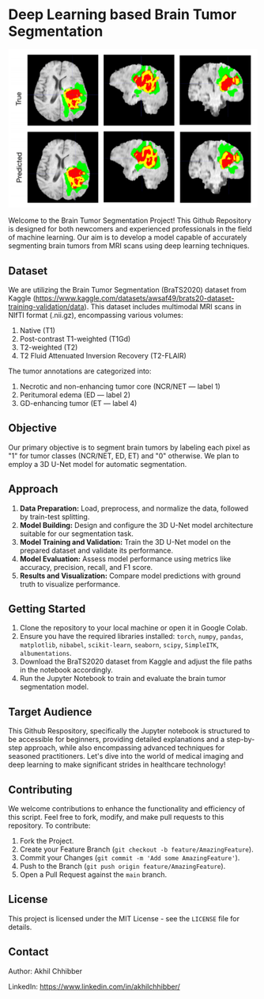 # Deep Learning based Brain Tumor Segmentation
<p align="center">
  <img src="https://github.com/akhilchibber/Brain-Tumor-Segmentation/blob/main/BRAIN_TUMOR_SEGMENTATION.png?raw=true" alt="earthml Logo">
</p>

Welcome to the Brain Tumor Segmentation Project! This Github Repository is designed for both newcomers and experienced professionals in the field of machine learning. Our aim is to develop a model capable of accurately segmenting brain tumors from MRI scans using deep learning techniques.

## Dataset
We are utilizing the Brain Tumor Segmentation (BraTS2020) dataset from Kaggle (https://www.kaggle.com/datasets/awsaf49/brats20-dataset-training-validation/data). This dataset includes multimodal MRI scans in NIfTI format (.nii.gz), encompassing various volumes:

1. Native (T1)
2. Post-contrast T1-weighted (T1Gd)
3. T2-weighted (T2)
4. T2 Fluid Attenuated Inversion Recovery (T2-FLAIR)

The tumor annotations are categorized into:

1. Necrotic and non-enhancing tumor core (NCR/NET — label 1)
2. Peritumoral edema (ED — label 2)
3. GD-enhancing tumor (ET — label 4)
   
## Objective
Our primary objective is to segment brain tumors by labeling each pixel as "1" for tumor classes (NCR/NET, ED, ET) and "0" otherwise. We plan to employ a 3D U-Net model for automatic segmentation.

## Approach
1. **Data Preparation:** Load, preprocess, and normalize the data, followed by train-test splitting.
2. **Model Building:** Design and configure the 3D U-Net model architecture suitable for our segmentation task.
3. **Model Training and Validation:** Train the 3D U-Net model on the prepared dataset and validate its performance.
4. **Model Evaluation:** Assess model performance using metrics like accuracy, precision, recall, and F1 score.
5. **Results and Visualization:** Compare model predictions with ground truth to visualize performance.

## Getting Started
1. Clone the repository to your local machine or open it in Google Colab.
2. Ensure you have the required libraries installed: `torch`, `numpy`, `pandas`, `matplotlib`, `nibabel`, `scikit-learn`, `seaborn`, `scipy`, `SimpleITK`, `albumentations`.
3. Download the BraTS2020 dataset from Kaggle and adjust the file paths in the notebook accordingly.
4. Run the Jupyter Notebook to train and evaluate the brain tumor segmentation model.
   
## Target Audience
This Github Respository, specifically the Jupyter notebook is structured to be accessible for beginners, providing detailed explanations and a step-by-step approach, while also encompassing advanced techniques for seasoned practitioners. Let's dive into the world of medical imaging and deep learning to make significant strides in healthcare technology!

## Contributing
We welcome contributions to enhance the functionality and efficiency of this script. Feel free to fork, modify, and make pull requests to this repository. To contribute:

1. Fork the Project.
2. Create your Feature Branch (`git checkout -b feature/AmazingFeature`).
3. Commit your Changes (`git commit -m 'Add some AmazingFeature'`).
4. Push to the Branch (`git push origin feature/AmazingFeature`).
5. Open a Pull Request against the `main` branch.

## License

This project is licensed under the MIT License - see the `LICENSE` file for details.

## Contact

Author: Akhil Chhibber

LinkedIn: https://www.linkedin.com/in/akhilchhibber/
